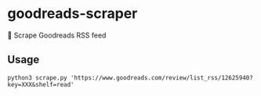 # goodreads-scraper
:book: Scrape Goodreads RSS feed

## Usage

    python3 scrape.py 'https://www.goodreads.com/review/list_rss/12625940?key=XXX&shelf=read'
